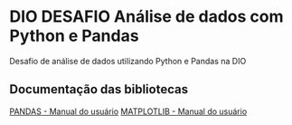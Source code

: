 # DIO DESAFIO Análise de dados com Python e Pandas
Desafio de análise de dados utilizando Python e Pandas na DIO

## Documentação das bibliotecas
[PANDAS - Manual do usuário](https://pandas.pydata.org/docs/user_guide/index.html)
[MATPLOTLIB - Manual do usuário](https://matplotlib.org/stable/users/index.html)
